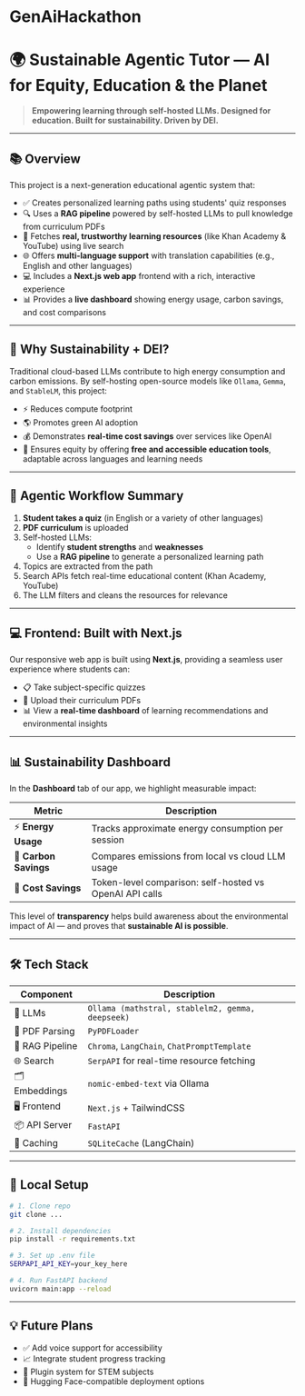 ﻿# GenAiHackathon


 # 🌍 Sustainable Agentic Tutor — AI for Equity, Education & the Planet

> **Empowering learning through self-hosted LLMs. Designed for education. Built for sustainability. Driven by DEI.**

---

## 📚 Overview

This project is a next-generation educational agentic system that:

- ✅ Creates personalized learning paths using students' quiz responses  
- 🔍 Uses a **RAG pipeline** powered by self-hosted LLMs to pull knowledge from curriculum PDFs  
- 🔗 Fetches **real, trustworthy learning resources** (like Khan Academy & YouTube) using live search  
- 🌐 Offers **multi-language support** with translation capabilities (e.g., English and other languages)  
- 💻 Includes a **Next.js web app** frontend with a rich, interactive experience  
- 📊 Provides a **live dashboard** showing energy usage, carbon savings, and cost comparisons

---

## 🌱 Why Sustainability + DEI?

Traditional cloud-based LLMs contribute to high energy consumption and carbon emissions. By self-hosting open-source models like `Ollama`, `Gemma`, and `StableLM`, this project:

- ⚡ Reduces compute footprint  
- 🌎 Promotes green AI adoption  
- 💰 Demonstrates **real-time cost savings** over services like OpenAI  
- 🤝 Ensures equity by offering **free and accessible education tools**, adaptable across languages and learning needs

---

## 🧠 Agentic Workflow Summary

1. **Student takes a quiz** (in English or a variety of other languages)  
2. **PDF curriculum** is uploaded  
3. Self-hosted LLMs:
   - Identify **student strengths** and **weaknesses**
   - Use a **RAG pipeline** to generate a personalized learning path  
4. Topics are extracted from the path  
5. Search APIs fetch real-time educational content (Khan Academy, YouTube)  
6. The LLM filters and cleans the resources for relevance  

---

## 💻 Frontend: Built with Next.js

Our responsive web app is built using **Next.js**, providing a seamless user experience where students can:

- 📋 Take subject-specific quizzes  
- 📎 Upload their curriculum PDFs  
- 📊 View a **real-time dashboard** of learning recommendations and environmental insights  

---

## 📊 Sustainability Dashboard

In the **Dashboard** tab of our app, we highlight measurable impact:

| Metric               | Description |
|----------------------|-------------|
| ⚡ **Energy Usage**   | Tracks approximate energy consumption per session |
| 🌱 **Carbon Savings** | Compares emissions from local vs cloud LLM usage |
| 💸 **Cost Savings**   | Token-level comparison: self-hosted vs OpenAI API calls |

This level of **transparency** helps build awareness about the environmental impact of AI — and proves that **sustainable AI is possible**.

---

## 🛠️ Tech Stack

| Component        | Description                                      |
|------------------|--------------------------------------------------|
| 🧠 LLMs           | `Ollama (mathstral, stablelm2, gemma, deepseek)` |
| 📄 PDF Parsing    | `PyPDFLoader`                                    |
| 🧩 RAG Pipeline   | `Chroma`, `LangChain`, `ChatPromptTemplate`     |
| 🌐 Search         | `SerpAPI` for real-time resource fetching        |
| 🗂️ Embeddings     | `nomic-embed-text` via Ollama                    |
| 🖥 Frontend       | `Next.js` + TailwindCSS                          |
| 📦 API Server     | `FastAPI`                                        |
| 🧪 Caching        | `SQLiteCache` (LangChain)                        |

---

## 🚀 Local Setup

```bash
# 1. Clone repo
git clone ...

# 2. Install dependencies
pip install -r requirements.txt

# 3. Set up .env file
SERPAPI_API_KEY=your_key_here

# 4. Run FastAPI backend
uvicorn main:app --reload

```
---

## 💡 Future Plans

- ✅ Add voice support for accessibility  
- 📈 Integrate student progress tracking  
- 🧩 Plugin system for STEM subjects   
- 🧠 Hugging Face-compatible deployment options  


